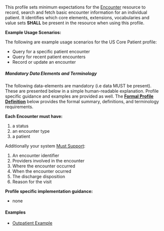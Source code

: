 This profile sets minimum expectations for the [Encounter] resource to record, search and fetch basic encounter information for an individual patient. It identifies which core elements, extensions, vocabularies and value sets **SHALL** be present in the resource when using this profile.


**Example Usage Scenarios:**

The following are example usage scenarios for the US Core Patient profile:

-   Query for a specific patient encounter
-   Query for recent patient encounters
-   Record or update an encounter

##### Mandatory Data Elements and Terminology


The following data-elements are mandatory (i.e data MUST be present). These are presented below in a simple human-readable explanation.  Profile specific guidance and examples are provided as well.  The [**Formal Profile Definition**](#profile) below provides the  formal summary, definitions, and  terminology requirements.  

**Each Encounter must have:**

1. a status
1. an encounter type
1. a patient

Additionally your system [Must Support]:

1. An encounter identifier
1. Providers involved in the encounter
1. Where the encounter occurred
1. When the encounter ocurred
1. The discharge disposition
1. Reason for the visit


**Profile specific implementation guidance:**

* none

#### Examples

- [Outpatient Example](Encounter-example-1.html)


[Encounter]: {{site.data.fhir.path}}/encounter.html
[Must Support]: guidance.html#must-support
